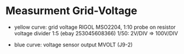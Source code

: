 # Measurment Grid-Voltage

* yellow curve: grid voltage
  RIGOL MSO2204, 1:10 probe on resistor voltage divider 1:5 (ebay 253045608366)
  1/50: 2V/DIV => 100V/DIV

* blue curve: voltage sensor output MVOLT (J9-2)




